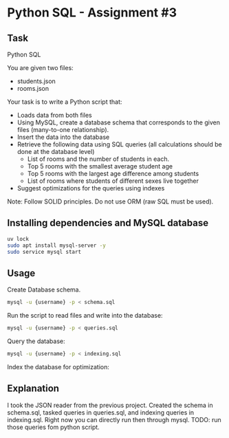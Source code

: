 # Python SQL - Assignment #3

## Task
Python SQL

You are given two files:
- students.json
- rooms.json

Your task is to write a Python script that:
- Loads data from both files
- Using MySQL, create a database schema that corresponds to the given files (many-to-one relationship).
- Insert the data into the database
- Retrieve the following data using SQL queries (all calculations should be done at the database level)
    - List of rooms and the number of students in each.
    - Top 5 rooms with the smallest average student age
    - Top 5 rooms with the largest age difference among students
    - List of rooms where students of different sexes live together
- Suggest optimizations for the queries using indexes

Note: Follow SOLID principles. Do not use ORM (raw SQL must be used).

## Installing dependencies and MySQL database

```bash
uv lock
sudo apt install mysql-server -y
sudo service mysql start
```

## Usage
Create Database schema.
```bash
mysql -u {username} -p < schema.sql
```

Run the script to read files and write into the database:
```bash
mysql -u {username} -p < queries.sql
```

Query the database:
```bash
mysql -u {username} -p < indexing.sql
```
Index the database for optimization:

## Explanation
I took the JSON reader from the previous project. Created the schema in schema.sql,
tasked queries in queries.sql, and indexing queries in indexing.sql. Right now you
can directly run then through mysql.
TODO: run those queries fom python script.